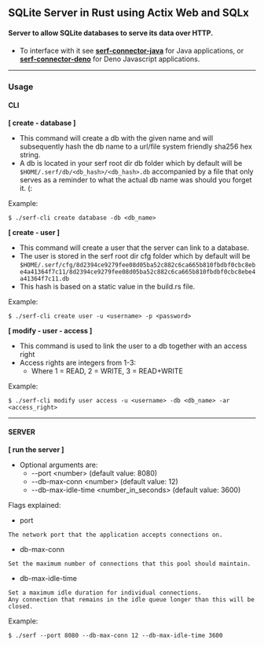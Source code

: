 ## SQLite Server in Rust using Actix Web and SQLx
#### Server to allow SQLite databases to serve its data over HTTP.
- To interface with it see **[serf-connector-java](https://github.com/rikardbq/serf-connector-java)** for Java applications, or **[serf-connector-deno](https://github.com/rikardbq/serf-connector-deno)** for Deno Javascript applications.

---

### Usage

#### CLI
**[ create - database ]**
- This command will create a db with the given name and will subsequently hash the db name to a url/file system friendly sha256 hex string.
- A db is located in your serf root dir db folder which by default will be ```$HOME/.serf/db/<db_hash>/<db_hash>.db``` accompanied by a file that only serves as a reminder to what the actual db name was should you forget it. (:

Example:
```
$ ./serf-cli create database -db <db_name>
```

**[ create - user ]**
- This command will create a user that the server can link to a database.
- The user is stored in the serf root dir cfg folder which by default will be ```$HOME/.serf/cfg/8d2394ce9279fee08d05ba52c882c6ca665b810fbdbf0cbc8ebe4a41364f7c11/8d2394ce9279fee08d05ba52c882c6ca665b810fbdbf0cbc8ebe4a41364f7c11.db```
- This hash is based on a static value in the build.rs file.

Example:
```
$ ./serf-cli create user -u <username> -p <password>
```

**[ modify - user - access ]**
- This command is used to link the user to a db together with an access right
- Access rights are integers from 1-3:
    - Where 1 = READ, 2 = WRITE, 3 = READ+WRITE

Example:
```
$ ./serf-cli modify user access -u <username> -db <db_name> -ar <access_right>
```

---

#### SERVER
**[ run the server ]**
- Optional arguments are:
    - --port \<number\> (default value: 8080)
    - --db-max-conn \<number\> (default value: 12)
    - --db-max-idle-time \<number_in_seconds\> (default value: 3600)

Flags explained:
- port
```
The network port that the application accepts connections on.
```
- db-max-conn
```
Set the maximum number of connections that this pool should maintain.
```
- db-max-idle-time
```
Set a maximum idle duration for individual connections.
Any connection that remains in the idle queue longer than this will be closed.
```

Example:
```
$ ./serf --port 8080 --db-max-conn 12 --db-max-idle-time 3600
```
